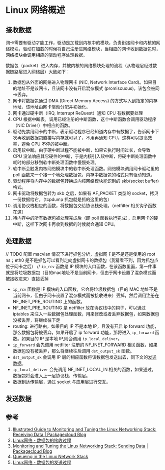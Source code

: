 # Linux 网络概述
## 接收数据
网卡需要有驱动才能工作，驱动是加载到内核中的模块，负责衔接网卡和内核的网络模块，驱动在加载的时候将自己注册进网络模块，当相应的网卡收到数据包时，网络模块会调用相应的驱动程序处理数据。

数据包（packet）进入内存，并被内核的网络模块处理的流程（从物理层经过数据链路层进入网络层）大致如下：
1. 数据包从外面的网络进入物理网卡 (NIC, Network Interface Card)。如果目的地址不是该网卡，且该网卡没有开启混杂模式 (promiscuous)，该包会被网卡丢弃。
2. 网卡将数据包通过 DMA (Direct Memory Access) 的方式写入到指定的内存地址，该地址由网卡驱动分配并初始化。
3. 网卡通过硬中断（IRQ, Interrupt ReQuest）通知 CPU 有数据要处理
4. CPU 根据中断表，调用已经注册的中断函数，这个中断函数会调用驱动程序（NIC Driver）中相应的函数。
5. 驱动先禁用网卡的中断，表示驱动程序已经知道内存中有数据了，告诉网卡下次再收到数据包直接写内存就可以了，不用再通知 CPU，这样可以提高效率，避免 CPU 不停的被中断。
6. 启用软中断。由于硬中断过程不能被中断，如果它执行时间过长，会导致 CPU 没法响应其它硬件的中断，于是内核引入软中断，将硬中断处理函数中耗时的部分移到软中断处理函数中慢慢处理。
7. 软中断会触发内核网络模块中的软中断处理函数。网络模块调用网卡驱动里的 poll 函数来一个接一个地处理数据包，内存中数据包的格式只有驱动知道。
8. 驱动程序将内存中的数据包转换成内核网络模块能识别的 skb(socket buffer) 格式。
9. 网卡驱动将数据包转为 skb 之后，如果有 AF_PACKET 类型的 socket，拷贝一份数据给它。（tcpdump 抓包就是抓的这里的包）
10. 调用协议栈相应的函数，将数据包交给协议栈处理。（netfilter 相关钩子函数在这）
11. 待内存中的所有数据包被处理完成后（即 poll 函数执行完成），启用网卡的硬中断，这样下次网卡再收到数据的时候就会通知 CPU。


## 处理数据
// TODO 配置 macvlan 情况下进行抓包分析，虚拟网卡是不是还是使用的 root ns；eth0 是不是抓包可以看到走向虚拟网卡的数据包（我猜看不到，因为抓包点位于网卡之后）
// `ip_rcv` 函数是 IP 模块的入口函数，在该函数里面，第一件事就是将垃圾数据包（目的mac地址不是当前网卡，但由于网卡设置了混杂模式而被接收进来）直接丢掉

- `ip_rcv` 函数是 IP 模块的入口函数，它会将垃圾数据包（目的 MAC 地址不是当前网卡，但由于网卡设置了混杂模式而被接收进来）丢掉，然后调用注册在 NF_INET_PRE_ROUTING 上的函数。
- NF_INET_PRE_ROUTING 是 netfilter 放在协议栈中的钩子，可以通过 iptables 来注入一些数据包处理函数，用来修改或者丢弃数据包，如果数据包没被丢弃，将继续往下走
- routing: 进行路由，如果目的 IP 不是本地 IP，且没有开启 ip forward 功能，那么数据包将被丢弃，如果开启了 ip forward 功能，那将进入 `ip_forward` 函数。如果目的 IP 是本地 IP,则会调用 `ip_local_deliver`。
- `ip_forward` 会先调用 netfilter 注册的 NF_INET_FORWARD 相关函数，如果数据包没有被丢弃，那么将继续往后调用 `dst_output_sk` 函数。
- `dst_output_sk` 会调用 IP 层的相应函数将该数据包发送出去，同下文的[发送数据](#发送数据)。
- `ip_local_deliver` 会先调用 NF_INET_LOCAL_IN 相关的函数，如果通过，数据包将会进入上一层协议栈，传输层。
- 数据到达传输层，通过 socket 与应用层进行交互。


## 发送数据



## 参考
1. [Illustrated Guide to Monitoring and Tuning the Linux Networking Stack: Receiving Data | Packagecloud Blog](https://packagecloud.io/blog/illustrated-guide-monitoring-tuning-linux-networking-stack-receiving-data/)
2. [Linux网络 - 数据包的接收过程](https://segmentfault.com/a/1190000008836467)
3. [Monitoring and Tuning the Linux Networking Stack: Sending Data | Packagecloud Blog](https://packagecloud.io/blog/monitoring-tuning-linux-networking-stack-sending-data/)
4. [Queueing in the Linux Network Stack](https://www.coverfire.com/articles/queueing-in-the-linux-network-stack/)
5. [Linux网络 - 数据包的发送过程](https://segmentfault.com/a/1190000008926093)

